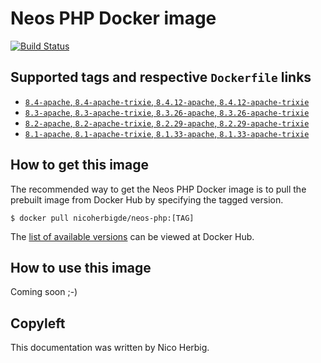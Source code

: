 # Neos PHP Docker image

[![Build Status](https://github.com/nicoherbigio/docker-neos-php/actions/workflows/build-docker-images.yml/badge.svg)](https://github.com/nicoherbigio/docker-neos-php/actions/workflows/build-docker-images.yml)

## Supported tags and respective `Dockerfile` links

 * [`8.4-apache`, `8.4-apache-trixie`, `8.4.12-apache`, `8.4.12-apache-trixie`](https://github.com/nicoherbigio/docker-neos-php/blob/main/8.4/debian/apache/default/Dockerfile)
 * [`8.3-apache`, `8.3-apache-trixie`, `8.3.26-apache`, `8.3.26-apache-trixie`](https://github.com/nicoherbigio/docker-neos-php/blob/main/8.3/debian/apache/default/Dockerfile)
 * [`8.2-apache`, `8.2-apache-trixie`, `8.2.29-apache`, `8.2.29-apache-trixie`](https://github.com/nicoherbigio/docker-neos-php/blob/main/8.2/debian/apache/default/Dockerfile)
 * [`8.1-apache`, `8.1-apache-trixie`, `8.1.33-apache`, `8.1.33-apache-trixie`](https://github.com/nicoherbigio/docker-neos-php/blob/main/8.1/debian/apache/default/Dockerfile)

## How to get this image

The recommended way to get the Neos PHP Docker image is to pull the prebuilt image from Docker Hub by specifying the tagged version.

```console
$ docker pull nicoherbigde/neos-php:[TAG]
```

The [list of available versions](https://hub.docker.com/r/nicoherbigde/neos-php/tags) can be viewed at Docker Hub.

## How to use this image

Coming soon ;-)

## Copyleft

This documentation was written by Nico Herbig.
